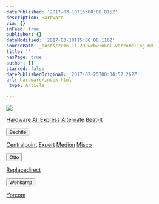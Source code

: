 ```yaml
---
datePublished: '2017-03-10T15:08:08.815Z'
description: Hardware
via: {}
inFeed: true
publisher: {}
dateModified: '2017-03-10T15:08:08.116Z'
sourcePath: _posts/2016-11-29-webwinkel-verzameling.md
title: ''
hasPage: true
author: []
starred: false
datePublishedOriginal: '2017-02-25T00:34:52.262Z'
url: hardware/index.html
_type: Article

---
```

![](https://the-grid-user-content.s3-us-west-2.amazonaws.com/dfe695bd-aa9b-42cf-ab7a-6a386efb1f3a.jpg)

[Hardware][0]
[Ali Express][1]
[Alternate][2]
[Beat-it][3]

<button data-role="cta" style="">Bechtle</button>

[Centralpoint][4]
[Expert][5]
[Medion][6]
[Misco][7]

<button data-role="cta" style="">Otto</button>

[Replacedirect][8]

<button data-role="cta" style="">Wehkamp</button>

[Yorcom][9]

[0]: https://thegrid.ai/nederlandse-webwinkels/software "Software"
[1]: http://tc.tradetracker.net/?c=15640&m=815289&a=133761&r=&u=
[2]: http://www.alternate.nl/tt/?tt=904_12_133761_&r=%2F
[3]: http://www.beat-it.nl/beat/?tt=16924_610437_133761_&r=
[4]: http://www.centralpoint.nl/tracker/index.php?tt=534_12_133761_&r=%2F
[5]: http://tc.tradetracker.net/?c=5515&m=202159&a=133761&r=&u=
[6]: http://tc.tradetracker.net/?c=3452&m=12&a=133761
[7]: http://tc.tradetracker.net/?c=5917&m=12&a=133761&r=Rapportagened.webw&u=%2F
[8]: http://www.replacedirect.nl/page/startExternal/?tt=4825_12_133761_&r=%2F
[9]: http://www.yorcom.nl/shopping/?tt=4837_12_133761_Rapportagened.webw&r=%2F